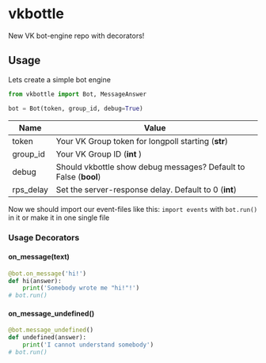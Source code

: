 # vkbottle
New VK bot-engine repo with decorators!

## Usage
Lets create a simple bot engine
```python
from vkbottle import Bot, MessageAnswer

bot = Bot(token, group_id, debug=True)
```
Name | Value
------------ | -------------
token | Your VK Group token for longpoll starting (**str**)
group_id | Your VK Group ID (**int** )
debug | Should vkbottle show debug messages? Default to False (**bool**)
rps_delay | Set the server-response delay. Default to 0 (**int**)

Now we should import our event-files like this: `import events` with `bot.run()` in it or make it in one single file

### Usage Decorators

#### on_message(text)
```python
@bot.on_message('hi!')
def hi(answer):
    print('Somebody wrote me "hi!"!')
# bot.run()
```
#### on_message_undefined()
```python
@bot.message_undefined()
def undefined(answer):
    print('I cannot understand somebody')
# bot.run()
```

